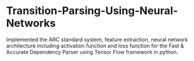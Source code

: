 # Transition-Parsing-Using-Neural-Networks
Implemented the ARC standard system, feature extraction, neural network architecture including activation function and loss function for the Fast &amp; Accurate Dependency Parser using Tensor Flow framework in python.
